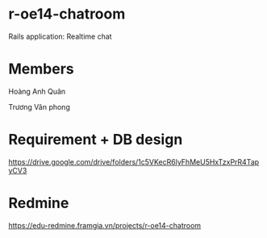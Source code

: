 # r-oe14-chatroom
Rails application: Realtime chat

# Members
Hoàng Anh Quân

Trương Văn phong

# Requirement + DB design
https://drive.google.com/drive/folders/1c5VKecR6lyFhMeU5HxTzxPrR4TapyCV3

# Redmine
https://edu-redmine.framgia.vn/projects/r-oe14-chatroom

